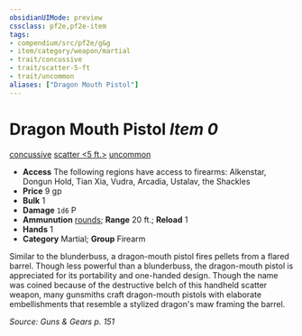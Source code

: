 ```yaml
---
obsidianUIMode: preview
cssclass: pf2e,pf2e-item
tags:
- compendium/src/pf2e/g&g
- item/category/weapon/martial
- trait/concussive
- trait/scatter-5-ft
- trait/uncommon
aliases: ["Dragon Mouth Pistol"]
---
```

# Dragon Mouth Pistol *Item 0*  
[concussive](/rules/traits/concussive-g-g.md)  [scatter <5 ft.>](/rules/traits/scatter-g-g.md)  [uncommon](/rules/traits/uncommon.md)  

- **Access** The following regions have access to firearms: Alkenstar, Dongun Hold, Tian Xia, Vudra, Arcadia, Ustalav, the Shackles
- **Price** 9 gp
- **Bulk** 1
- **Damage** `1d6` P
- **Ammunution** [rounds](/compendium/equipment/items/round-10-g-g.md); **Range** 20 ft.; **Reload** 1
- **Hands** 1
- **Category** Martial; **Group** Firearm 

Similar to the blunderbuss, a dragon-mouth pistol fires pellets from a flared barrel. Though less powerful than a blunderbuss, the dragon-mouth pistol is appreciated for its portability and one-handed design. Though the name was coined because of the destructive belch of this handheld scatter weapon, many gunsmiths craft dragon-mouth pistols with elaborate embellishments that resemble a stylized dragon's maw framing the barrel.

*Source: Guns & Gears p. 151*